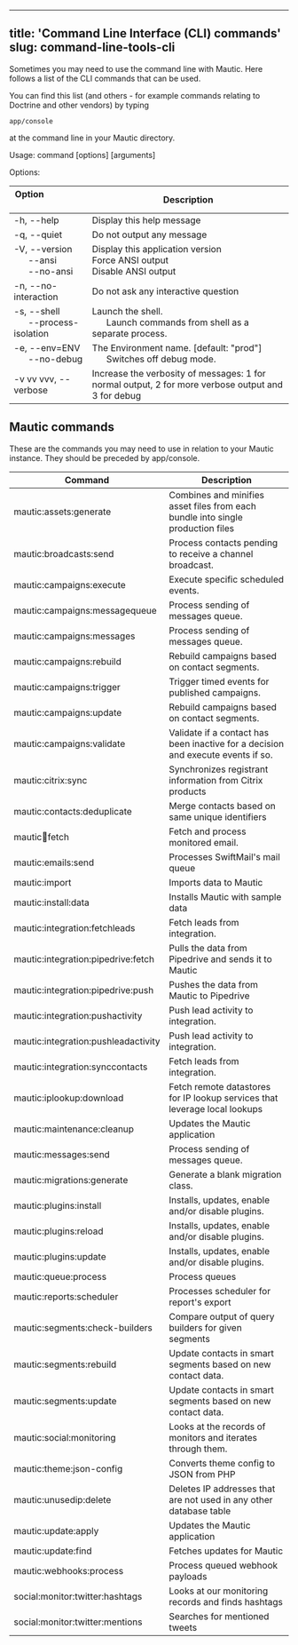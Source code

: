---
title: 'Command Line Interface (CLI) commands'
slug: command-line-tools-cli
----------------------------

Sometimes you may need to use the command line with Mautic.  Here follows a list of the CLI commands that can be used.
 
You can find this list (and others - for example commands relating to Doctrine and other vendors) by typing 

`app/console`

at the command line in your Mautic directory.

Usage:
  command [options] [arguments]

Options:

| Option &nbsp; &nbsp; &nbsp; &nbsp; &nbsp; &nbsp; &nbsp; &nbsp; &nbsp; &nbsp; &nbsp; &nbsp; &nbsp; &nbsp; &nbsp; &nbsp; &nbsp;| Description |
|---|---|
|  -h, --help    |           Display this help message |
|  -q, --quiet   |           Do not output any message |
|  -V, --version<br />&nbsp;&nbsp;&nbsp;&nbsp;&nbsp;&nbsp;--ansi <br />&nbsp;&nbsp;&nbsp;&nbsp;&nbsp;&nbsp;--no-ansi|           Display this application version<br />Force ANSI output<br />Disable ANSI output |
|  -n, --no-interaction |    Do not ask any interactive question |
|  -s, --shell<br />&nbsp;&nbsp;&nbsp;&nbsp;&nbsp;&nbsp;--process-isolation | Launch the shell.<br />&nbsp;&nbsp;&nbsp;&nbsp;&nbsp;&nbsp;Launch commands from shell as a separate process. |
|  -e, --env=ENV<br />&nbsp;&nbsp;&nbsp;&nbsp;&nbsp;&nbsp;--no-debug |           The Environment name. [default: "prod"] <br />&nbsp;&nbsp;&nbsp;&nbsp;&nbsp;&nbsp;Switches off debug mode. |
|  -v vv vvv, --verbose |    Increase the verbosity of messages: 1 for normal output, 2 for more verbose output and 3 for debug |

## Mautic commands

These are the commands you may need to use in relation to your Mautic instance.  They should be preceded by app/console.

| Command  | Description  |
|---|---|
| mautic:assets:generate  |  Combines and minifies asset files from each bundle into single production files |
| mautic:broadcasts:send  | Process contacts pending to receive a channel broadcast.  |
| mautic:campaigns:execute  | Execute specific scheduled events.  |
| mautic:campaigns:messagequeue  | Process sending of messages queue.  |
| mautic:campaigns:messages   | Process sending of messages queue.  |
| mautic:campaigns:rebuild   | Rebuild campaigns based on contact segments.  |
| mautic:campaigns:trigger  | Trigger timed events for published campaigns.  |
| mautic:campaigns:update  | Rebuild campaigns based on contact segments.  |
| mautic:campaigns:validate  | Validate if a contact has been inactive for a decision and execute events if so.  |
| mautic:citrix:sync  | Synchronizes registrant information from Citrix products  |
| mautic:contacts:deduplicate  | Merge contacts based on same unique identifiers  |
| mautic:email:fetch  | Fetch and process monitored email.  |
| mautic:emails:send   | Processes SwiftMail's mail queue  |
| mautic:import  | Imports data to Mautic  |
| mautic:install:data   | Installs Mautic with sample data  |
| mautic:integration:fetchleads  | Fetch leads from integration.  |
| mautic:integration:pipedrive:fetch  | Pulls the data from Pipedrive and sends it to Mautic  |
| mautic:integration:pipedrive:push  | Pushes the data from Mautic to Pipedrive  |
| mautic:integration:pushactivity  | Push lead activity to integration.  |
| mautic:integration:pushleadactivity  | Push lead activity to integration.  |
| mautic:integration:synccontacts  | Fetch leads from integration.  |
| mautic:iplookup:download  | Fetch remote datastores for IP lookup services that leverage local lookups  |
| mautic:maintenance:cleanup  | Updates the Mautic application  |
| mautic:messages:send  | Process sending of messages queue.  |
| mautic:migrations:generate  | Generate a blank migration class.  |
| mautic:plugins:install  | Installs, updates, enable and/or disable plugins.  |
| mautic:plugins:reload  | Installs, updates, enable and/or disable plugins.   |
| mautic:plugins:update  | Installs, updates, enable and/or disable plugins.  |
| mautic:queue:process   | Process queues  |
| mautic:reports:scheduler  | Processes scheduler for report's export  |
| mautic:segments:check-builders  | Compare output of query builders for given segments  |
| mautic:segments:rebuild  | Update contacts in smart segments based on new contact data.  |
| mautic:segments:update   | Update contacts in smart segments based on new contact data.  |
| mautic:social:monitoring  | Looks at the records of monitors and iterates through them.   |
| mautic:theme:json-config   | Converts theme config to JSON from PHP  |
| mautic:unusedip:delete   | Deletes IP addresses that are not used in any other database table  |
| mautic:update:apply  | Updates the Mautic application  |
| mautic:update:find  | Fetches updates for Mautic  |
| mautic:webhooks:process  | Process queued webhook payloads  |
| social:monitor:twitter:hashtags  | Looks at our monitoring records and finds hashtags  |
| social:monitor:twitter:mentions  | Searches for mentioned tweets   |
